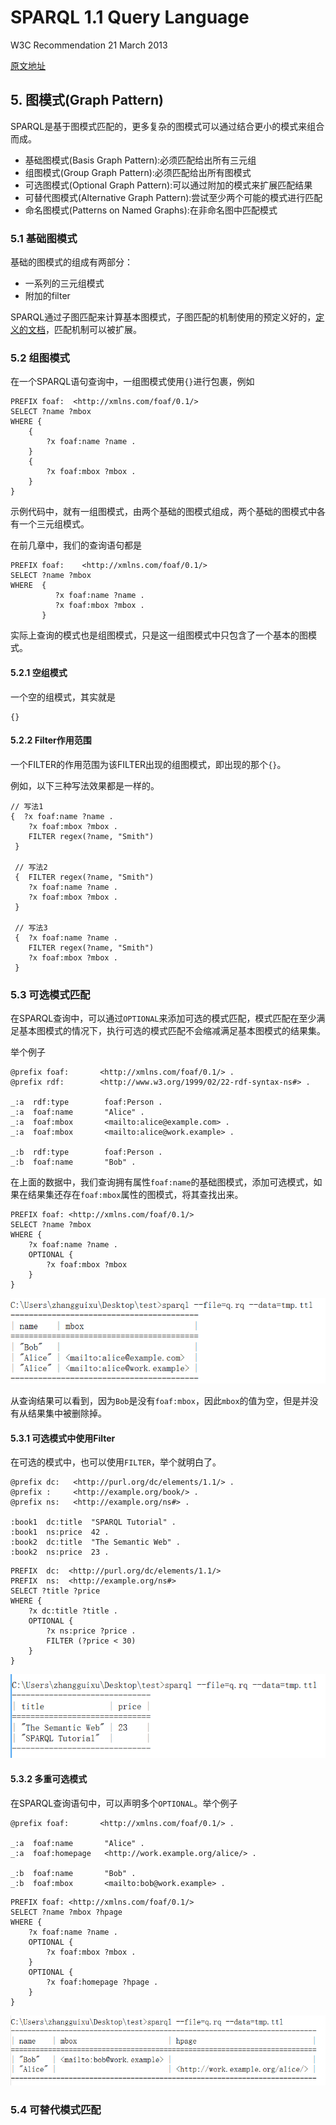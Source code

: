 # SPARQL 1.1 Query Language

W3C Recommendation 21 March 2013

[原文地址](https://www.w3.org/TR/sparql11-query/)

## 5. 图模式(Graph Pattern)

SPARQL是基于图模式匹配的，更多复杂的图模式可以通过结合更小的模式来组合而成。

* 基础图模式(Basis Graph Pattern):必须匹配给出所有三元组
* 组图模式(Group Graph Pattern):必须匹配给出所有图模式
* 可选图模式(Optional Graph Pattern):可以通过附加的模式来扩展匹配结果
* 可替代图模式(Alternative Graph Pattern):尝试至少两个可能的模式进行匹配
* 命名图模式(Patterns on Named Graphs):在非命名图中匹配模式

### 5.1 基础图模式

基础的图模式的组成有两部分：

* 一系列的三元组模式
* 附加的filter

SPARQL通过子图匹配来计算基本图模式，子图匹配的机制使用的预定义好的，[定义的文档](http://www.w3.org/TR/sparql11-entailment/)，匹配机制可以被扩展。

### 5.2 组图模式

在一个SPARQL语句查询中，一组图模式使用`{}`进行包裹，例如

```
PREFIX foaf:  <http://xmlns.com/foaf/0.1/>
SELECT ?name ?mbox
WHERE {
    {
        ?x foaf:name ?name .
    }
    {
        ?x foaf:mbox ?mbox .
    }
}
```

示例代码中，就有一组图模式，由两个基础的图模式组成，两个基础的图模式中各有一个三元组模式。

在前几章中，我们的查询语句都是

```
PREFIX foaf:    <http://xmlns.com/foaf/0.1/>
SELECT ?name ?mbox
WHERE  {
          ?x foaf:name ?name .
          ?x foaf:mbox ?mbox .
       }
```

实际上查询的模式也是组图模式，只是这一组图模式中只包含了一个基本的图模式。

#### 5.2.1 空组模式

一个空的组模式，其实就是

```
{}
```

#### 5.2.2 Filter作用范围

一个FILTER的作用范围为该FILTER出现的组图模式，即出现的那个`{}`。

例如，以下三种写法效果都是一样的。

```
// 写法1
{  ?x foaf:name ?name .
    ?x foaf:mbox ?mbox .
    FILTER regex(?name, "Smith")
 }

 // 写法2
 {  FILTER regex(?name, "Smith")
    ?x foaf:name ?name .
    ?x foaf:mbox ?mbox .
 }

 // 写法3
 {  ?x foaf:name ?name .
    FILTER regex(?name, "Smith")
    ?x foaf:mbox ?mbox .
 }
```

### 5.3 可选模式匹配

在SPARQL查询中，可以通过`OPTIONAL`来添加可选的模式匹配，模式匹配在至少满足基本图模式的情况下，执行可选的模式匹配不会缩减满足基本图模式的结果集。

举个例子

```
@prefix foaf:       <http://xmlns.com/foaf/0.1/> .
@prefix rdf:        <http://www.w3.org/1999/02/22-rdf-syntax-ns#> .

_:a  rdf:type        foaf:Person .
_:a  foaf:name       "Alice" .
_:a  foaf:mbox       <mailto:alice@example.com> .
_:a  foaf:mbox       <mailto:alice@work.example> .

_:b  rdf:type        foaf:Person .
_:b  foaf:name       "Bob" .
```

在上面的数据中，我们查询拥有属性`foaf:name`的基础图模式，添加可选模式，如果在结果集还存在`foaf:mbox`属性的图模式，将其查找出来。

```
PREFIX foaf: <http://xmlns.com/foaf/0.1/>
SELECT ?name ?mbox
WHERE {
    ?x foaf:name ?name .
    OPTIONAL {
        ?x foaf:mbox ?mbox
    }
}
```

![sparql-example-13.png](../../images/sparql-example-13.png)

从查询结果可以看到，因为`Bob`是没有`foaf:mbox`，因此`mbox`的值为空，但是并没有从结果集中被删除掉。

#### 5.3.1 可选模式中使用Filter

在可选的模式中，也可以使用`FILTER`，举个就明白了。

```
@prefix dc:   <http://purl.org/dc/elements/1.1/> .
@prefix :     <http://example.org/book/> .
@prefix ns:   <http://example.org/ns#> .

:book1  dc:title  "SPARQL Tutorial" .
:book1  ns:price  42 .
:book2  dc:title  "The Semantic Web" .
:book2  ns:price  23 .
```

```
PREFIX  dc:  <http://purl.org/dc/elements/1.1/>
PREFIX  ns:  <http://example.org/ns#>
SELECT ?title ?price
WHERE {
    ?x dc:title ?title .
    OPTIONAL {
        ?x ns:price ?price .
        FILTER (?price < 30)
    }
}
```

![sparql-example-14.png](../../images/sparql-example-14.png)

#### 5.3.2 多重可选模式

在SPARQL查询语句中，可以声明多个`OPTIONAL`。举个例子

```
@prefix foaf:       <http://xmlns.com/foaf/0.1/> .

_:a  foaf:name       "Alice" .
_:a  foaf:homepage   <http://work.example.org/alice/> .

_:b  foaf:name       "Bob" .
_:b  foaf:mbox       <mailto:bob@work.example> .
```

```
PREFIX foaf: <http://xmlns.com/foaf/0.1/>
SELECT ?name ?mbox ?hpage
WHERE {
    ?x foaf:name ?name .
    OPTIONAL {
        ?x foaf:mbox ?mbox .
    }
    OPTIONAL {
        ?x foaf:homepage ?hpage .
    }
}
```

![sparql-example-15.png](../../images/sparql-example-15.png)

### 5.4 可替代模式匹配





